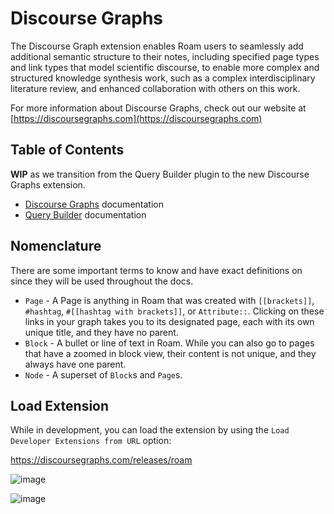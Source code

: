 # Discourse Graphs

The Discourse Graph extension enables Roam users to seamlessly add additional semantic structure to their notes, including specified page types and link types that model scientific discourse, to enable more complex and structured knowledge synthesis work, such as a complex interdisciplinary literature review, and enhanced collaboration with others on this work.

For more information about Discourse Graphs, check out our website at [https://discoursegraphs.com](https://discoursegraphs.com)

## Table of Contents

**WIP** as we transition from the Query Builder plugin to the new Discourse Graphs extension.

- [Discourse Graphs](https://discoursegraphs.com/docs/roam) documentation
- [Query Builder](https://github.com/DiscourseGraphs/discourse-graph/blob/main/docs/query-builder.md) documentation

## Nomenclature

There are some important terms to know and have exact definitions on since they will be used throughout the docs.

- `Page` - A Page is anything in Roam that was created with `[[brackets]]`, `#hashtag`, `#[[hashtag with brackets]]`, or `Attribute::`. Clicking on these links in your graph takes you to its designated page, each with its own unique title, and they have no parent.
- `Block` - A bullet or line of text in Roam. While you can also go to pages that have a zoomed in block view, their content is not unique, and they always have one parent.
- `Node` - A superset of `Block`s and `Page`s.

## Load Extension

While in development, you can load the extension by using the `Load Developer Extensions from URL` option:

https://discoursegraphs.com/releases/roam

![image](https://github.com/user-attachments/assets/60bf48ae-ec94-4581-9ae3-8af90fb7bb88)

![image](https://github.com/user-attachments/assets/a890641d-1f6a-47a6-aceb-e18fda388b5d)
